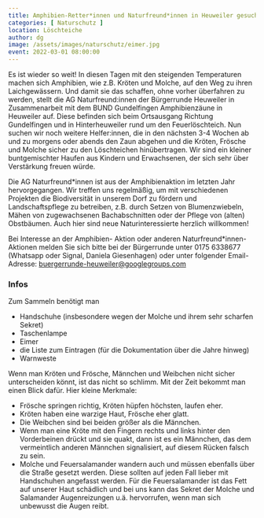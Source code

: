 ```yaml
---
title: Amphibien-Retter*innen und Naturfreund*innen in Heuweiler gesucht
categories: [ Naturschutz ]
location: Löschteiche
author: dg
image: /assets/images/naturschutz/eimer.jpg
event: 2022-03-01 08:00:00
---
```


Es ist wieder so weit! In diesen Tagen mit den steigenden Temperaturen machen sich Amphibien, wie z.B. Kröten und Molche, auf den Weg zu ihren Laichgewässern. Und damit sie das schaffen, ohne vorher überfahren zu werden, stellt die AG Naturfreund:innen der Bürgerrunde Heuweiler in Zusammenarbeit mit dem BUND Gundelfingen Amphibienzäune in Heuweiler auf. Diese befinden sich beim Ortsausgang Richtung Gundelfingen und in Hinterheuweiler rund um den Feuerlöschteich. Nun suchen wir noch weitere Helfer:innen, die in den nächsten 3-4 Wochen ab und zu morgens oder abends den Zaun abgehen und die Kröten, Frösche und Molche sicher zu den Löschteichen hinübertragen. Wir sind ein kleiner buntgemischter Haufen aus Kindern und Erwachsenen, der sich sehr über Verstärkung freuen würde.

Die AG Naturfreund*innen ist aus der Amphibienaktion im letzten Jahr hervorgegangen. Wir treffen uns regelmäßig, um mit verschiedenen Projekten die Biodiversität in unserem Dorf zu fördern und Landschaftspflege zu betreiben, z.B. durch Setzen von Blumenzwiebeln, Mähen von zugewachsenen Bachabschnitten oder der Pflege von (alten) Obstbäumen. Auch hier sind neue Naturinteressierte herzlich willkommen!

Bei Interesse an der Amphibien- Aktion oder anderen Naturfreund*innen-Aktionen melden Sie sich bitte bei der Bürgerrunde unter 0175 6338677 (Whatsapp oder Signal, Daniela Giesenhagen) oder unter folgender Email-Adresse: [buergerrunde-heuweiler@googlegroups.com](mailto:buergerrunde-heuweiler@googlegroups.com)
 
### Infos

Zum Sammeln benötigt man

- Handschuhe (insbesondere wegen der Molche und ihrem sehr scharfen Sekret)
- Taschenlampe
- Eimer
- die Liste zum Eintragen (für die Dokumentation über die Jahre hinweg)
- Warnweste
 
Wenn man Kröten und Frösche, Männchen und Weibchen nicht sicher unterscheiden könnt, ist das nicht so schlimm. Mit der Zeit bekommt man einen Blick dafür. Hier kleine Merkmale:

- Frösche springen richtig, Kröten hüpfen höchsten, laufen eher.
- Kröten haben eine warzige Haut, Frösche eher glatt.
- Die Weibchen sind bei beiden größer als die Männchen.
- Wenn man eine Kröte mit den Fingern rechts und links hinter den Vorderbeinen drückt und sie quakt, dann ist es ein Männchen, das dem vermeintlich anderen Männchen signalisiert, auf diesem Rücken falsch zu sein.
- Molche und Feuersalamander wandern auch und müssen ebenfalls über die Straße gesetzt werden. Diese sollten auf jeden Fall lieber mit Handschuhen angefasst werden. Für die Feuersalamander ist das Fett auf unserer Haut schädlich und bei uns kann das Sekret der Molche und Salamander Augenreizungen u.ä. hervorrufen, wenn man sich unbewusst die Augen reibt.
